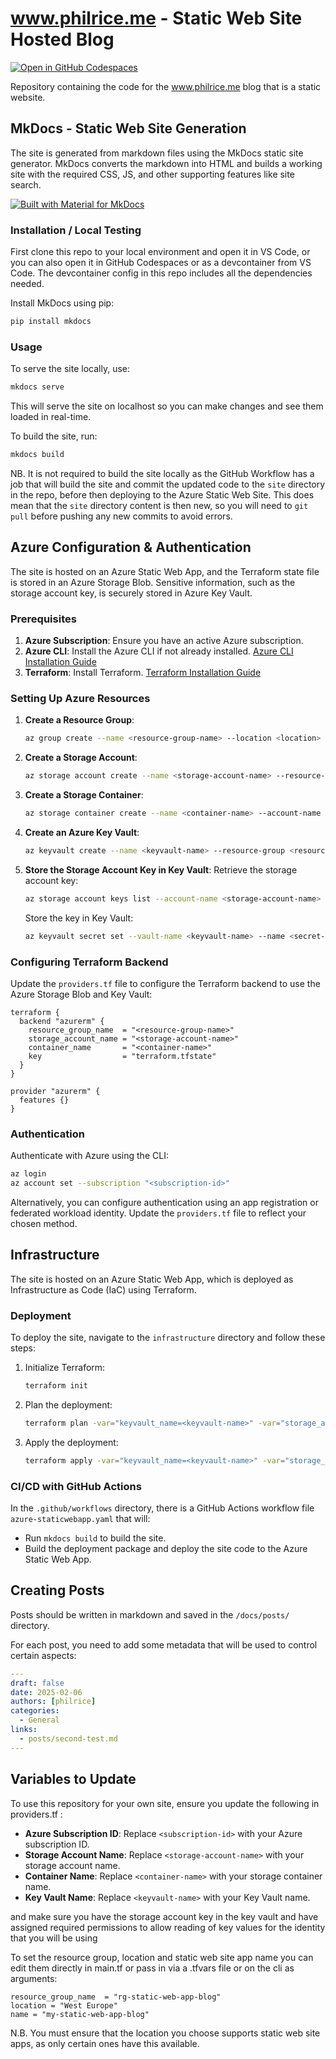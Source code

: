 # www.philrice.me - Static Web Site Hosted Blog
[![Open in GitHub Codespaces](https://github.com/codespaces/badge.svg)](https://codespaces.new/philrice/static-web-site-philrice-me)

Repository containing the code for the www.philrice.me blog that is a static website.

## MkDocs - Static Web Site Generation

The site is generated from markdown files using the MkDocs static site generator. MkDocs converts the markdown into HTML and builds a working site with the required CSS, JS, and other supporting features like site search.

[![Built with Material for MkDocs](https://img.shields.io/badge/Material_for_MkDocs-526CFE?style=for-the-badge&logo=MaterialForMkDocs&logoColor=white)](https://squidfunk.github.io/mkdocs-material/)

### Installation / Local Testing

First clone this repo to your local environment and open it in VS Code, or you can also open it in GitHub Codespaces or as a devcontainer from VS Code. The devcontainer config in this repo includes all the dependencies needed.

Install MkDocs using pip:

```sh
pip install mkdocs
```

### Usage

To serve the site locally, use:

```sh
mkdocs serve
```

This will serve the site on localhost so you can make changes and see them loaded in real-time.

To build the site, run:

```sh
mkdocs build
```

NB. It is not required to build the site locally as the GitHub Workflow has a job that will build the site and commit the updated code to the `site` directory in the repo, before then deploying to the Azure Static Web Site. This does mean that the `site` directory content is then new, so you will need to `git pull` before pushing any new commits to avoid errors.

## Azure Configuration & Authentication

The site is hosted on an Azure Static Web App, and the Terraform state file is stored in an Azure Storage Blob. Sensitive information, such as the storage account key, is securely stored in Azure Key Vault.

### Prerequisites

1. **Azure Subscription**: Ensure you have an active Azure subscription.
2. **Azure CLI**: Install the Azure CLI if not already installed. [Azure CLI Installation Guide](https://learn.microsoft.com/en-us/cli/azure/install-azure-cli)
3. **Terraform**: Install Terraform. [Terraform Installation Guide](https://developer.hashicorp.com/terraform/tutorials/aws-get-started/install-cli)

### Setting Up Azure Resources

1. **Create a Resource Group**:
    ```sh
    az group create --name <resource-group-name> --location <location>
    ```

2. **Create a Storage Account**:
    ```sh
    az storage account create --name <storage-account-name> --resource-group <resource-group-name> --location <location> --sku Standard_LRS
    ```

3. **Create a Storage Container**:
    ```sh
    az storage container create --name <container-name> --account-name <storage-account-name>
    ```

4. **Create an Azure Key Vault**:
    ```sh
    az keyvault create --name <keyvault-name> --resource-group <resource-group-name> --location <location>
    ```

5. **Store the Storage Account Key in Key Vault**:
    Retrieve the storage account key:
    ```sh
    az storage account keys list --account-name <storage-account-name> --resource-group <resource-group-name> --query [0].value -o tsv
    ```

    Store the key in Key Vault:
    ```sh
    az keyvault secret set --vault-name <keyvault-name> --name <secret-name> --value <storage-account-key>
    ```

### Configuring Terraform Backend

Update the `providers.tf` file to configure the Terraform backend to use the Azure Storage Blob and Key Vault:

```hcl
terraform {
  backend "azurerm" {
    resource_group_name  = "<resource-group-name>"
    storage_account_name = "<storage-account-name>"
    container_name       = "<container-name>"
    key                  = "terraform.tfstate"
  }
}

provider "azurerm" {
  features {}
}
```

### Authentication

Authenticate with Azure using the CLI:

```sh
az login
az account set --subscription "<subscription-id>"
```

Alternatively, you can configure authentication using an app registration or federated workload identity. Update the `providers.tf` file to reflect your chosen method.

## Infrastructure

The site is hosted on an Azure Static Web App, which is deployed as Infrastructure as Code (IaC) using Terraform.

### Deployment

To deploy the site, navigate to the `infrastructure` directory and follow these steps:

1. Initialize Terraform:
    ```sh
    terraform init
    ```

2. Plan the deployment:
    ```sh
    terraform plan -var="keyvault_name=<keyvault-name>" -var="storage_account_name=<storage-account-name>"
    ```

3. Apply the deployment:
    ```sh
    terraform apply -var="keyvault_name=<keyvault-name>" -var="storage_account_name=<storage-account-name>"
    ```

### CI/CD with GitHub Actions

In the `.github/workflows` directory, there is a GitHub Actions workflow file `azure-staticwebapp.yaml` that will:
- Run `mkdocs build` to build the site.
- Build the deployment package and deploy the site code to the Azure Static Web App.

## Creating Posts

Posts should be written in markdown and saved in the `/docs/posts/` directory.

For each post, you need to add some metadata that will be used to control certain aspects:

```yaml
---
draft: false
date: 2025-02-06
authors: [philrice]
categories:
  - General
links:
  - posts/second-test.md
---
```

## Variables to Update

To use this repository for your own site, ensure you update the following in providers.tf :
- **Azure Subscription ID**: Replace `<subscription-id>` with your Azure subscription ID.
- **Storage Account Name**: Replace `<storage-account-name>` with your storage account name.
- **Container Name**: Replace `<container-name>` with your storage container name.
- **Key Vault Name**: Replace `<keyvault-name>` with your Key Vault name.

and make sure you have the storage account key in the key vault and have assigned required permissions to allow reading of key values for the identity that you will be using

To set the resource group, location and static web site app name you can edit them directly in main.tf or pass in via a .tfvars file or on the cli as arguments:

```hcl
resource_group_name  = "rg-static-web-app-blog"
location = "West Europe"
name = "my-static-web-app-blog"
```
N.B. You must ensure that the location you choose supports static web site apps, as only certain ones have this available.